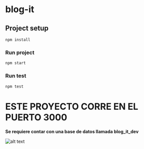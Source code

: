 # blog-it

## Project setup
```
npm install
```

### Run project
```
npm start
```

### Run test
```
npm test
```

# ESTE PROYECTO CORRE EN EL PUERTO 3000

**Se requiere contar con una base de datos llamada blog_it_dev**

![alt text]('/images/Diagramas.png')